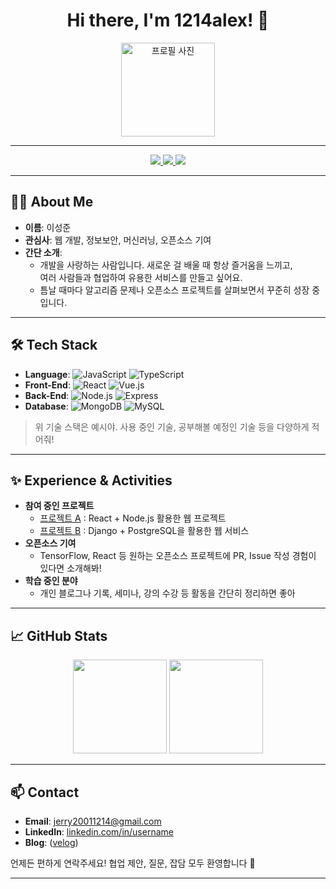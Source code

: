 <!--
  여기서는 예시로 'username'이나 '프로필 사진 링크' 등을 아무거나 넣어뒀으니
  꼭 본인 정보로 교체해서 사용해주세요!
-->

<h1 align="center">Hi there, I'm 1214alex! 👋</h1>

<div align="center">
  <img src="https://avatars.githubusercontent.com/u/0000000?v=4" alt="프로필 사진" width="150" />
</div>

---

<div align="center">
  <a href="mailto:jerry20011214@gmail.com">
    <img src="https://img.shields.io/badge/Email-jerry20011214@gmail.com-red?style=flat-square&logo=gmail&logoColor=white"/>
  </a>
  <a href="https://linkedin.com/in/yourlinkedin">
    <img src="https://img.shields.io/badge/LinkedIn-username-blue?style=flat-square&logo=linkedin&logoColor=white"/>
  </a>
  <a href="velog(https://velog.io/@1214alex/posts)">
    <img src="https://img.shields.io/badge/Blog-YourBlog-orange?style=flat-square&logo=blogger&logoColor=white"/>
  </a>
</div>

---

## 🙋‍♂️ About Me
- **이름**: 이성준
- **관심사**: 웹 개발, 정보보안, 머신러닝, 오픈소스 기여
- **간단 소개**: 
  - 개발을 사랑하는 사람입니다. 새로운 걸 배울 때 항상 즐거움을 느끼고,  
    여러 사람들과 협업하여 유용한 서비스를 만들고 싶어요.
  - 틈날 때마다 알고리즘 문제나 오픈소스 프로젝트를 살펴보면서 꾸준히 성장 중입니다.

---

## 🛠 Tech Stack
- **Language**: ![JavaScript](https://img.shields.io/badge/-JavaScript-F7DF1E?style=flat-square&logo=javascript&logoColor=white) ![TypeScript](https://img.shields.io/badge/-TypeScript-3178C6?style=flat-square&logo=TypeScript&logoColor=white)
- **Front-End**: ![React](https://img.shields.io/badge/-React-61DAFB?style=flat-square&logo=react&logoColor=white) ![Vue.js](https://img.shields.io/badge/-Vue.js-4FC08D?style=flat-square&logo=vue.js&logoColor=white)
- **Back-End**: ![Node.js](https://img.shields.io/badge/-Node.js-339933?style=flat-square&logo=node.js&logoColor=white) ![Express](https://img.shields.io/badge/-Express-000000?style=flat-square&logo=express&logoColor=white)
- **Database**: ![MongoDB](https://img.shields.io/badge/-MongoDB-47A248?style=flat-square&logo=mongodb&logoColor=white) ![MySQL](https://img.shields.io/badge/-MySQL-4479A1?style=flat-square&logo=mysql&logoColor=white)

> 위 기술 스택은 예시야. 사용 중인 기술, 공부해볼 예정인 기술 등을 다양하게 적어줘!

---

## ✨ Experience & Activities
- **참여 중인 프로젝트**  
  - [프로젝트 A](https://github.com/username/projectA) : React + Node.js 활용한 웹 프로젝트
  - [프로젝트 B](https://github.com/username/projectB) : Django + PostgreSQL을 활용한 웹 서비스
- **오픈소스 기여**  
  - TensorFlow, React 등 원하는 오픈소스 프로젝트에 PR, Issue 작성 경험이 있다면 소개해봐!
- **학습 중인 분야**  
  - 개인 블로그나 기록, 세미나, 강의 수강 등 활동을 간단히 정리하면 좋아

---

## 📈 GitHub Stats
<div align="center">
  <!-- 이건 예시 GitHub Stats, 본인 계정으로 바꿔야 해 -->
  <img src="https://github-readme-stats.vercel.app/api?username=1214alex&show_icons=true&theme=radical" height="150" />
  <img src="https://github-readme-stats.vercel.app/api/top-langs/?username=1214alex&layout=compact&theme=radical" height="150" />
</div>

<!--
  'username' 부분을 본인 깃허브 아이디로 바꾸면 예쁘게 통계가 출력돼.
  만약 쓸데없는 언어가 많이 나온다면, 레포 정리를 좀 해보거나
  커스텀 레포 통계 서비스를 찾아보는 것도 방법이야.
-->

---

## 📫 Contact
- **Email**: jerry20011214@gmail.com  
- **LinkedIn**: [linkedin.com/in/username](https://linkedin.com/in/username)  
- **Blog**: ([velog](https://velog.io/@1214alex/posts))

언제든 편하게 연락주세요! 협업 제안, 질문, 잡담 모두 환영합니다 🙌

---

<!--
Tip: 
1. README 한 곳에 모든 걸 다 넣기보다는, 
   블로그 링크나 별도 문서(CONTRIBUTING, PORTFOLIO 등)를 연결해서
   더 자세한 내용을 안내해도 좋아.

2. 활동 / 관심 분야가 많다면, 구분해서 적어줘. (e.g. 개인 작업물, 학교/회사 프로젝트 등)

3. 이미지, GIF, 이모지 등을 적절히 섞으면 훨씬 화사해져!
-->
